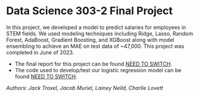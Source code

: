 # Data Science 303-2 Final Project
In this project, we developed a model to predict salaries for employees in STEM fields. We used modeling techniques including Ridge, Lasso, Random Forest, AdaBoost, Gradient Boosting, and XGBoost along with model ensembling to achieve an MAE on test data of ~47,000. This project was completed in June of 2023. 

* The final report for this project can be found [NEED TO SWITCH](https://jtroxel7.github.io/Alcohol-Mortality-Model/LCJJ_Report.html).
* The code used to develop/test our logistic regression model can be found [NEED TO SWITCH](https://jtroxel7.github.io/Alcohol-Mortality-Model/LCJJ_code.html).

*Authors: Jack Troxel, Jacob Muriel, Lainey Neild, Charlie Lovett*
